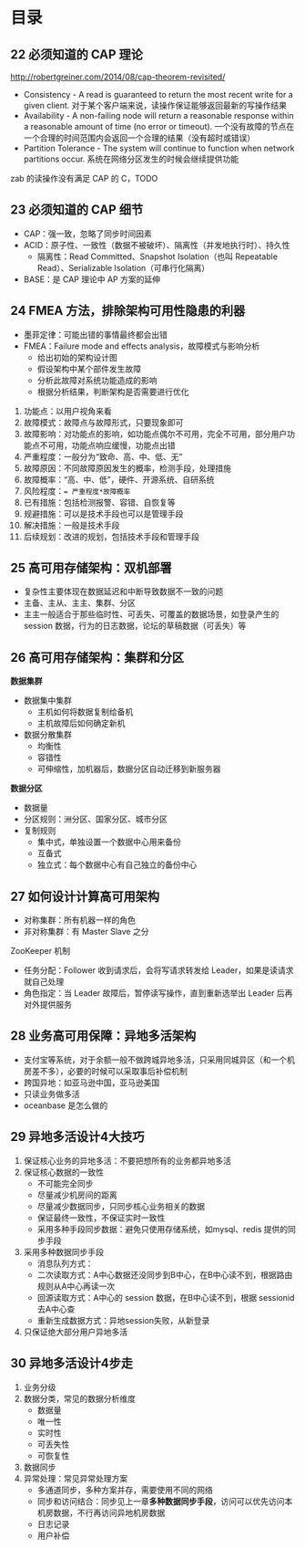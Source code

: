<!-- toc -->

# 目录
## 22 必须知道的 CAP 理论
http://robertgreiner.com/2014/08/cap-theorem-revisited/
- Consistency - A read is guaranteed to return the most recent write for a given client.
  对于某个客户端来说，读操作保证能够返回最新的写操作结果
- Availability - A non-failing node will return a reasonable response within a reasonable amount of time (no error or timeout).
  一个没有故障的节点在一个合理的时间范围内会返回一个合理的结果（没有超时或错误）
- Partition Tolerance - The system will continue to function when network partitions occur.
  系统在网络分区发生的时候会继续提供功能

zab 的读操作没有满足 CAP 的 C，TODO

## 23 必须知道的 CAP 细节
- CAP：强一致，忽略了同步时间因素
- ACID：原子性、一致性（数据不被破坏）、隔离性（并发地执行时）、持久性
  - 隔离性：Read Committed、Snapshot Isolation（也叫 Repeatable Read）、Serializable Isolation（可串行化隔离）
- BASE：是 CAP 理论中 AP 方案的延伸

## 24 FMEA 方法，排除架构可用性隐患的利器
- 墨菲定律：可能出错的事情最终都会出错
- FMEA：Failure mode and effects analysis，故障模式与影响分析
  - 给出初始的架构设计图
  - 假设架构中某个部件发生故障
  - 分析此故障对系统功能造成的影响
  - 根据分析结果，判断架构是否需要进行优化
1. 功能点：以用户视角来看
1. 故障模式：故障点与故障形式，只要现象即可
1. 故障影响：对功能点的影响，如功能点偶尔不可用，完全不可用，部分用户功能点不可用，功能点响应缓慢，功能点出错
1. 严重程度：一般分为“致命、高、中、低、无”
1. 故障原因：不同故障原因发生的概率，检测手段，处理措施
1. 故障概率：“高、中、低”，硬件、开源系统、自研系统
1. 风险程度：`= 严重程度*故障概率`
1. 已有措施：包括检测报警、容错、自恢复等
1. 规避措施：可以是技术手段也可以是管理手段
1. 解决措施：一般是技术手段
1. 后续规划：改进的规划，包括技术手段和管理手段

## 25 高可用存储架构：双机部署
- 复杂性主要体现在数据延迟和中断导致数据不一致的问题
- 主备、主从、主主、集群、分区
- 主主一般适合于那些临时性、可丢失、可覆盖的数据场景，如登录产生的 session 数据，行为的日志数据，论坛的草稿数据（可丢失）等

## 26 高可用存储架构：集群和分区
**数据集群**
- 数据集中集群
  - 主机如何将数据复制给备机
  - 主机故障后如何确定新机
- 数据分散集群
  - 均衡性
  - 容错性
  - 可伸缩性，加机器后，数据分区自动迁移到新服务器

**数据分区**
- 数据量
- 分区规则：洲分区、国家分区、城市分区
- 复制规则
  - 集中式，单独设置一个数据中心用来备份
  - 互备式
  - 独立式：每个数据中心有自己独立的备份中心

## 27 如何设计计算高可用架构
- 对称集群：所有机器一样的角色
- 非对称集群：有 Master Slave 之分

ZooKeeper 机制
- 任务分配：Follower 收到请求后，会将写请求转发给 Leader，如果是读请求就自己处理
- 角色指定：当 Leader 故障后，暂停读写操作，直到重新选举出 Leader 后再对外提供服务

## 28 业务高可用保障：异地多活架构
- 支付宝等系统，对于余额一般不做跨城异地多活，只采用同城异区（和一个机房差不多），必要的时候可以采取事后补偿机制
- 跨国异地：如亚马逊中国，亚马逊美国
- 只读业务做多活
- oceanbase 是怎么做的

## 29 异地多活设计4大技巧
1. 保证核心业务的异地多活：不要把想所有的业务都异地多活
1. 保证核心数据的一致性
   - 不可能完全同步
   - 尽量减少机房间的距离
   - 尽量减少数据同步，只同步核心业务相关的数据
   - 保证最终一致性，不保证实时一致性
   - 采用多种手段同步数据：避免只使用存储系统，如mysql、redis 提供的同步手段
1. 采用多种数据同步手段
   - 消息队列方式：
   - 二次读取方式：A中心数据还没同步到B中心，在B中心读不到，根据路由规则从A中心再读一次
   - 回源读取方式：A中心的 session 数据，在B中心读不到，根据 sessionid 去A中心查
   - 重新生成数据方式：异地session失败，从新登录
1. 只保证绝大部分用户异地多活

## 30 异地多活设计4步走
1. 业务分级
1. 数据分类，常见的数据分析维度
   - 数据量
   - 唯一性
   - 实时性
   - 可丢失性
   - 可恢复性
1. 数据同步
1. 异常处理：常见异常处理方案
   - 多通道同步，多种方案并存，需要使用不同的网络
   - 同步和访问结合：同步见上一章**多种数据同步手段**，访问可以优先访问本机房数据，不行再访问异地机房数据
   - 日志记录
   - 用户补偿
